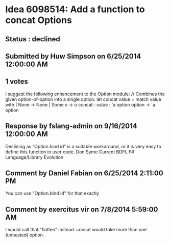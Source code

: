# Idea 6098514: Add a function to concat Options #

## Status : declined

## Submitted by Huw Simpson on 6/25/2014 12:00:00 AM

## 1 votes

I suggest the following enhancement to the Option module:
// Combines the given option-of-option into a single option.
let concat value =
match value with
| None -> None
| Some o -> o
concat : value : 'a option option -> 'a option

## Response by fslang-admin on 9/16/2014 12:00:00 AM

Declining as “Option.bind id” is a suitable workaround, or it is very easy to define this function in user code.
Don Syme Current BDFL F# Language/Library Evolution


## Comment by Daniel Fabian on 6/25/2014 2:11:00 PM

You can use "Option.bind id" for that exactly

## Comment by exercitus vir on 7/8/2014 5:59:00 AM

I would call that "flatten" instead. concat would take more than one (unnested) option.
